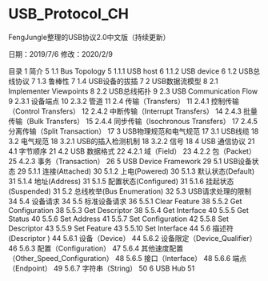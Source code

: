 # USB_Protocol_CH
FengJungle整理的USB协议2.0中文版（持续更新）

日期：2019/7/6
修改：2020/2/9

目录
1	简介	5
	1.1	Bus Topology	5
		1.1.1	USB host	6
		1.1.2	USB device	6
	1.2	USB总线协议	7
	1.3	鲁棒性	7
	1.4	USB设备的拔插	7
2	USB数据流模型	8
	2.1	Implementer Viewpoints	8
	2.2	USB总线拓扑	9
	2.3	USB Communication Flow	9
		2.3.1	设备端点	10
		2.3.2	管道	11
	2.4	传输（Transfers）	11
		2.4.1	控制传输（Control Transfers）	12
		2.4.2	中断传输（Interrupt Transfers）	14
		2.4.3	批量传输（Bulk Transfers）	15
		2.4.4	同步传输（Isochronous Transfers）	17
		2.4.5	分离传输（Split Transaction）	17
3	USB物理规范和电气规范	17
	3.1	USB线缆	18
	3.2	电气规范	18
		3.2.1	USB的插入检测机制	18
		3.2.2	信号	18
4	USB 通信协议	21
	4.1	字节顺序	21
	4.2	USB 数据格式	22
		4.2.1	域（Field）	23
		4.2.2	包（Packet）	25
		4.2.3	事务（Transaction）	26
5	USB Device Framework	29
	5.1	USB设备状态	29
		5.1.1	连接(Attached)	30
		5.1.2	上电(Powered)	30
		5.1.3	默认状态(Default)	31
		5.1.4	地址(Address)	31
		5.1.5	配置状态(Configured)	31
		5.1.6	挂起状态(Suspended)	31
	5.2	总线枚举(Bus Enumeration)	32
	5.3	USB请求处理的限制	34
	5.4	设备请求	34
	5.5	标准设备请求	36
		5.5.1	Clear Feature	38
		5.5.2	Get Configuration	38
		5.5.3	Get Descriptor	38
		5.5.4	Get Interface	40
		5.5.5	Get Status	40
		5.5.6	Set Address	41
		5.5.7	Set Configuration	42
		5.5.8	Set Descriptor	43
		5.5.9	Set Feature	43
		5.5.10	Set Interface	44
	5.6	描述符(Descriptor )	44
		5.6.1	设备（Device）	44
		5.6.2	设备限定（Device_Qualifier）	46
		5.6.3	配置（Configuration）	47
		5.6.4	其他速度配置（Other_Speed_Configuration）	48
		5.6.5	接口（Interface）	48
		5.6.6	端点（Endpoint）	49
		5.6.7	字符串（String）	50
6	USB Hub	51




